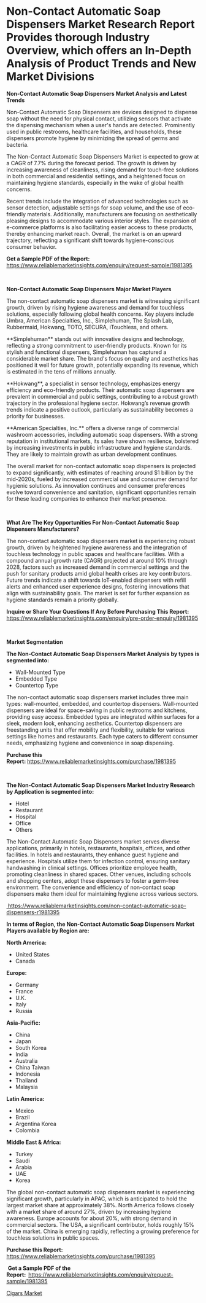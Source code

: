 <p><h1>Non-Contact Automatic Soap Dispensers Market Research Report Provides thorough Industry Overview, which offers an In-Depth Analysis of Product Trends and New Market Divisions</h1></p><p><strong>Non-Contact Automatic Soap Dispensers Market Analysis and Latest Trends</strong></p>
<p><p>Non-Contact Automatic Soap Dispensers are devices designed to dispense soap without the need for physical contact, utilizing sensors that activate the dispensing mechanism when a user's hands are detected. Prominently used in public restrooms, healthcare facilities, and households, these dispensers promote hygiene by minimizing the spread of germs and bacteria.</p><p>The Non-Contact Automatic Soap Dispensers Market is expected to grow at a CAGR of 7.7% during the forecast period. The growth is driven by increasing awareness of cleanliness, rising demand for touch-free solutions in both commercial and residential settings, and a heightened focus on maintaining hygiene standards, especially in the wake of global health concerns. </p><p>Recent trends include the integration of advanced technologies such as sensor detection, adjustable settings for soap volume, and the use of eco-friendly materials. Additionally, manufacturers are focusing on aesthetically pleasing designs to accommodate various interior styles. The expansion of e-commerce platforms is also facilitating easier access to these products, thereby enhancing market reach. Overall, the market is on an upward trajectory, reflecting a significant shift towards hygiene-conscious consumer behavior.</p></p>
<p><strong>Get a Sample PDF of the Report:&nbsp;</strong> <a href="https://www.reliablemarketinsights.com/enquiry/request-sample/1981395?utm_campaign=2642&utm_medium=2&utm_source=Github&utm_content=ia&utm_term=06042025&utm_id=non-contact-automatic-soap-dispensers">https://www.reliablemarketinsights.com/enquiry/request-sample/1981395</a></p>
<p>&nbsp;</p>
<p><strong>Non-Contact Automatic Soap Dispensers Major Market Players</strong></p>
<p><p>The non-contact automatic soap dispensers market is witnessing significant growth, driven by rising hygiene awareness and demand for touchless solutions, especially following global health concerns. Key players include Umbra, American Specialties, Inc., Simplehuman, The Splash Lab, Rubbermaid, Hokwang, TOTO, SECURA, iTouchless, and others.</p><p>**Simplehuman** stands out with innovative designs and technology, reflecting a strong commitment to user-friendly products. Known for its stylish and functional dispensers, Simplehuman has captured a considerable market share. The brand's focus on quality and aesthetics has positioned it well for future growth, potentially expanding its revenue, which is estimated in the tens of millions annually.</p><p>**Hokwang**, a specialist in sensor technology, emphasizes energy efficiency and eco-friendly products. Their automatic soap dispensers are prevalent in commercial and public settings, contributing to a robust growth trajectory in the professional hygiene sector. Hokwang’s revenue growth trends indicate a positive outlook, particularly as sustainability becomes a priority for businesses.</p><p>**American Specialties, Inc.** offers a diverse range of commercial washroom accessories, including automatic soap dispensers. With a strong reputation in institutional markets, its sales have shown resilience, bolstered by increasing investments in public infrastructure and hygiene standards. They are likely to maintain growth as urban development continues.</p><p>The overall market for non-contact automatic soap dispensers is projected to expand significantly, with estimates of reaching around $1 billion by the mid-2020s, fueled by increased commercial use and consumer demand for hygienic solutions. As innovation continues and consumer preferences evolve toward convenience and sanitation, significant opportunities remain for these leading companies to enhance their market presence.</p></p>
<p>&nbsp;</p>
<p><strong>What Are The Key Opportunities For Non-Contact Automatic Soap Dispensers Manufacturers?</strong></p>
<p><p>The non-contact automatic soap dispensers market is experiencing robust growth, driven by heightened hygiene awareness and the integration of touchless technology in public spaces and healthcare facilities. With a compound annual growth rate (CAGR) projected at around 10% through 2028, factors such as increased demand in commercial settings and the push for sanitary products amid global health crises are key contributors. Future trends indicate a shift towards IoT-enabled dispensers with refill alerts and enhanced user experience designs, fostering innovations that align with sustainability goals. The market is set for further expansion as hygiene standards remain a priority globally.</p></p>
<p><strong>Inquire or Share Your Questions If Any Before Purchasing This Report:</strong> <a href="https://www.reliablemarketinsights.com/enquiry/pre-order-enquiry/1981395?utm_campaign=2642&utm_medium=2&utm_source=Github&utm_content=ia&utm_term=06042025&utm_id=non-contact-automatic-soap-dispensers">https://www.reliablemarketinsights.com/enquiry/pre-order-enquiry/1981395</a></p>
<p>&nbsp;</p>
<p><strong>Market Segmentation</strong></p>
<p><strong>The Non-Contact Automatic Soap Dispensers Market Analysis by types is segmented into:</strong></p>
<p><ul><li>Wall-Mounted Type</li><li>Embedded Type</li><li>Countertop Type</li></ul></p>
<p><p>The non-contact automatic soap dispensers market includes three main types: wall-mounted, embedded, and countertop dispensers. Wall-mounted dispensers are ideal for space-saving in public restrooms and kitchens, providing easy access. Embedded types are integrated within surfaces for a sleek, modern look, enhancing aesthetics. Countertop dispensers are freestanding units that offer mobility and flexibility, suitable for various settings like homes and restaurants. Each type caters to different consumer needs, emphasizing hygiene and convenience in soap dispensing.</p></p>
<p><strong>Purchase this Report:&nbsp;</strong><a href="https://www.reliablemarketinsights.com/purchase/1981395?utm_campaign=2642&utm_medium=2&utm_source=Github&utm_content=ia&utm_term=06042025&utm_id=non-contact-automatic-soap-dispensers">https://www.reliablemarketinsights.com/purchase/1981395</a></p>
<p>&nbsp;</p>
<p><strong>The Non-Contact Automatic Soap Dispensers Market Industry Research by Application is segmented into:</strong></p>
<p><ul><li>Hotel</li><li>Restaurant</li><li>Hospital</li><li>Office</li><li>Others</li></ul></p>
<p><p>The Non-Contact Automatic Soap Dispensers market serves diverse applications, primarily in hotels, restaurants, hospitals, offices, and other facilities. In hotels and restaurants, they enhance guest hygiene and experience. Hospitals utilize them for infection control, ensuring sanitary handwashing in clinical settings. Offices prioritize employee health, promoting cleanliness in shared spaces. Other venues, including schools and shopping centers, adopt these dispensers to foster a germ-free environment. The convenience and efficiency of non-contact soap dispensers make them ideal for maintaining hygiene across various sectors.</p></p>
<p><a href="https://www.reliablemarketinsights.com/non-contact-automatic-soap-dispensers-r1981395?utm_campaign=2642&utm_medium=2&utm_source=Github&utm_content=ia&utm_term=06042025&utm_id=non-contact-automatic-soap-dispensers">&nbsp;https://www.reliablemarketinsights.com/non-contact-automatic-soap-dispensers-r1981395</a></p>
<p><strong>In terms of Region, the Non-Contact Automatic Soap Dispensers Market Players available by Region are:</strong></p>
<p>
    <p> <strong> North America: </strong>
        <ul>
            <li>United States</li>
            <li>Canada</li>
        </ul>
        </p> 
    <p> <strong> Europe: </strong>
        <ul>
            <li>Germany</li>
            <li>France</li>
            <li>U.K.</li>
            <li>Italy</li>
            <li>Russia</li>
        </ul>
        </p> 
    <p> <strong> Asia-Pacific: </strong>
        <ul>
            <li>China</li>
            <li>Japan</li>
            <li>South Korea</li>
            <li>India</li>
            <li>Australia</li>
            <li>China Taiwan</li>
            <li>Indonesia</li>
            <li>Thailand</li>
            <li>Malaysia</li>
        </ul>
        </p> 
    <p> <strong> Latin America: </strong>
        <ul>
            <li>Mexico</li>
            <li>Brazil</li>
            <li>Argentina Korea</li>
            <li>Colombia</li>
        </ul>
        </p> 
    <p> <strong> Middle East & Africa: </strong>
        <ul>
            <li>Turkey</li>
            <li>Saudi</li>
            <li>Arabia</li>
            <li>UAE</li>
            <li>Korea</li>
        </ul>
    </p>
    </p>
<p><p>The global non-contact automatic soap dispensers market is experiencing significant growth, particularly in APAC, which is anticipated to hold the largest market share at approximately 38%. North America follows closely with a market share of around 27%, driven by increasing hygiene awareness. Europe accounts for about 20%, with strong demand in commercial sectors. The USA, a significant contributor, holds roughly 15% of the market. China is emerging rapidly, reflecting a growing preference for touchless solutions in public spaces.</p></p>
<p><strong>Purchase this Report: </strong><a href="https://www.reliablemarketinsights.com/purchase/1981395?utm_campaign=2642&utm_medium=2&utm_source=Github&utm_content=ia&utm_term=06042025&utm_id=non-contact-automatic-soap-dispensers">https://www.reliablemarketinsights.com/purchase/1981395</a></p>
<p>&nbsp;<strong>Get a Sample PDF of the Report:&nbsp;&nbsp;</strong><a href="https://www.reliablemarketinsights.com/enquiry/request-sample/1981395?utm_campaign=2642&utm_medium=2&utm_source=Github&utm_content=ia&utm_term=06042025&utm_id=non-contact-automatic-soap-dispensers">https://www.reliablemarketinsights.com/enquiry/request-sample/1981395</a></p>
<p><strong></strong></p>
<p><p><a href="https://github.com/ParvinKhatun77/Market-Research-Report-List-2/blob/main/cigars-market.md?utm_campaign=2642&utm_medium=2&utm_source=Github&utm_content=ia&utm_term=06042025&utm_id=non-contact-automatic-soap-dispensers">Cigars Market</a></p></p>